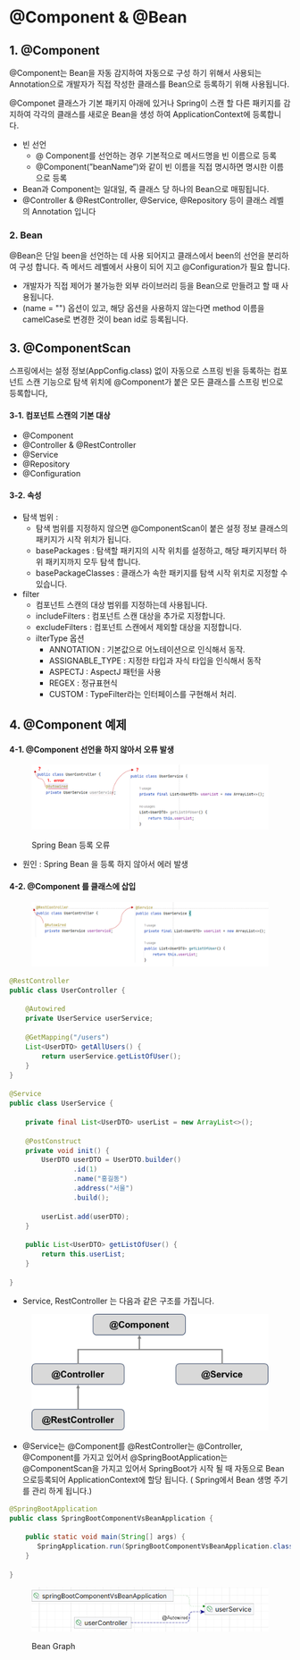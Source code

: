 # @Component & @Bean

## 1. @Component

@Component는  Bean을 자동 감지하여 자동으로 구성 하기 위해서 사용되는 Annotation으로 개발자가 직접 작성한 클래스를 Bean으로 등록하기 위해 사용됩니다.

@Componet 클래스가 기본 패키지 아래에 있거나 Spring이 스캔 할 다른 패키지를 감지하여 각각의  클래스를  새로운 Bean을 생성 하여  ApplicationContext에 등록합니다.

* 빈 선언&#x20;
  * @ Component를 선언하는 경우 기본적으로 메서드명을 빈 이름으로 등록&#x20;
  * @Component(”beanName”)와 같이 빈 이름을 직접 명시하면 명시한 이름으로 등록
* Bean과 Component는 일대일, 즉 클래스 당 하나의 Bean으로 매핑됩니다.
* @Controller & @RestController, @Service, @Repository 등이 클래스 레벨의 Annotation 입니다

### &#x20;2. Bean

@Bean은  단일 been을 선언하는 데 사용 되어지고 클래스에서 been의 선언을 분리하여 구성 합니다. 즉 메서드 레벨에서 사용이 되어 지고 @Configuration가 필요 합니다.

* 개발자가 직접 제어가 불가능한 외부 라이브러리 등을 Bean으로 만들려고 할 때 사용됩니다.
* (name = "") 옵션이 있고, 해당 옵션을 사용하지 않는다면 method 이름을 camelCase로 변경한 것이 bean id로 등록됩니다.



## 3.  @ComponentScan

스프링에서는 설정 정보(AppConfig.class) 없이 자동으로 스프링 빈을 등록하는 컴포넌트 스캔 기능으로 탐색 위치에 @Component가 붙은 모든 클래스를 스프링 빈으로 등록합니다,

#### 3-1. 컴포넌트 스캔의 기본 대상

* @Component&#x20;
* @Controller & @RestController&#x20;
* @Service&#x20;
* @Repository&#x20;
* @Configuration&#x20;

#### 3-2. 속성&#x20;

* 탐색 범위 :&#x20;
  * 탐색 범위를 지정하지 않으면 @ComponentScan이 붙은 설정 정보 클래스의 패키지가 시작 위치가 됩니다.
  * basePackages : 탐색할 패키지의 시작 위치를 설정하고, 해당 패키지부터 하위 패키지까지 모두 탐색 합니다.&#x20;
  * basePackageClasses : 클래스가 속한 패키지를 탐색 시작 위치로 지정할 수 있습니다.
* filter&#x20;
  * 컴포넌트 스캔의 대상 범위를 지정하는데 사용됩니다.
  * includeFilters : 컴포넌트 스캔 대상을 추가로 지정합니다.&#x20;
  * excludeFilters : 컴포넌트 스캔에서 제외할 대상을 지정합니다.
  * ilterType 옵션
    * ANNOTATION : 기본값으로 어노테이션으로 인식해서 동작.
    * ASSIGNABLE\_TYPE : 지정한 타입과 자식 타입을 인식해서 동작
    * ASPECTJ : AspectJ 패턴을 사용
    * REGEX : 정규표현식&#x20;
    * CUSTOM : TypeFilter라는 인터페이스를 구현해서 처리.

## &#x20;4. @Component 예제

#### 4-1.  @Component 선언을 하지 않아서 오류 발생 &#x20;

<figure><img src="../../.gitbook/assets/image (130).png" alt=""><figcaption><p>Spring Bean 등록 오류</p></figcaption></figure>

* 원인 :  Spring Bean 을 등록 하지 않아서 에러 발생&#x20;

#### 4-2. @Component 를 클래스에 삽입&#x20;

<figure><img src="../../.gitbook/assets/image (319).png" alt="" width="563"><figcaption></figcaption></figure>

```java
@RestController
public class UserController {

    @Autowired
    private UserService userService;

    @GetMapping("/users")
    List<UserDTO> getAllUsers() {
        return userService.getListOfUser();
    }
}

@Service
public class UserService {

    private final List<UserDTO> userList = new ArrayList<>();

    @PostConstruct
    private void init() {
        UserDTO userDTO = UserDTO.builder()
                .id(1)
                .name("홍길동")
                .address("서울")
                .build();

        userList.add(userDTO);
    }

    public List<UserDTO> getListOfUser() {
        return this.userList;
    }

}

```

* Service, RestController 는 다음과 같은 구조를 가집니다.

<figure><img src="../../.gitbook/assets/image (132).png" alt="" width="563"><figcaption></figcaption></figure>

* @Service는 @Component를 @RestController는 @Controller, @Component를 가지고 있어서 @SpringBootApplication는 @ComponentScan을 가지고 있어서 SpringBoot가 시작 될 때 자동으로 Bean으로등록되어 ApplicationContext에 할당 됩니다. ( Spring에서 Bean 생명 주기를 관리 하게 됩니다.)&#x20;

```java
@SpringBootApplication
public class SpringBootComponentVsBeanApplication {

    public static void main(String[] args) {
       SpringApplication.run(SpringBootComponentVsBeanApplication.class, args);
    }

}
```

<figure><img src="../../.gitbook/assets/image (133).png" alt=""><figcaption><p>Bean Graph</p></figcaption></figure>
